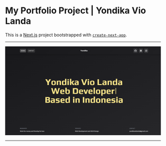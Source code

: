 # My Portfolio Project | Yondika Vio Landa

This is a [Next.js](https://nextjs.org/) project bootstrapped with [`create-next-app`](https://github.com/vercel/next.js/tree/canary/packages/create-next-app).

---

![Alt text](./public/project-show.png "Portfolio Website of Yondika")

---
